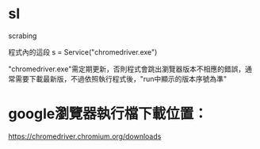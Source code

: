 # sl
scrabing

程式內的這段
s = Service("chromedriver.exe")

"chromedriver.exe"需定期更新，否則程式會跳出瀏覽器版本不相應的錯誤，通常需要下載最新版，不過依照執行程式後，"run中顯示的版本序號為準"


# google瀏覽器執行檔下載位置：
https://chromedriver.chromium.org/downloads

